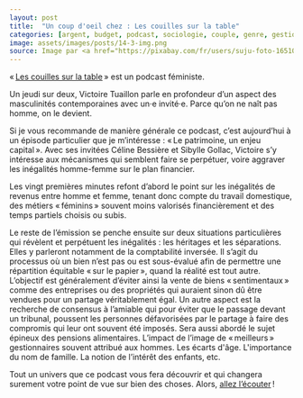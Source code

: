 ```yaml
---
layout: post
title:  "Un coup d'oeil chez : Les couilles sur la table"
categories: [argent, budget, podcast, sociologie, couple, genre, gestion, idées reçues ]
image: assets/images/posts/14-3-img.png
source: Image par <a href="https://pixabay.com/fr/users/suju-foto-165106/?utm_source=link-attribution&amp;utm_medium=referral&amp;utm_campaign=image&amp;utm_content=2736964">suju-foto</a> de <a href="https://pixabay.com/fr/?utm_source=link-attribution&amp;utm_medium=referral&amp;utm_campaign=image&amp;utm_content=2736964">Pixabay</a>
---
```


« [Les couilles sur la table](https://www.binge.audio/podcast/les-couilles-sur-la-table) » est un podcast féministe. 

Un jeudi sur deux, Victoire Tuaillon parle en profondeur d’un aspect des masculinités contemporaines avec un·e invité·e. Parce qu’on ne naît pas homme, on le devient. 

Si je vous recommande de manière générale ce podcast, c’est aujourd’hui à un épisode particulier que je m’intéresse : « Le patrimoine, un enjeu capital ». Avec ses invitées Céline Bessière et Sibylle Gollac, Victoire s’y intéresse aux mécanismes qui semblent faire se perpétuer, voire aggraver les inégalités homme-femme sur le plan financier.

Les vingt premières minutes refont d’abord le point sur les inégalités de revenus entre homme et femme, tenant donc compte du travail domestique, des métiers « féminins » souvent moins valorisés financièrement et des temps partiels choisis ou subis. 

Le reste de l’émission se penche ensuite sur deux situations particulières qui révèlent et perpétuent les inégalités : les héritages et les séparations. 
Elles y parleront notamment de la comptabilité inversée. Il s’agit du processus où un bien n’est pas ou est sous-évalué afin de permettre une répartition équitable « sur le papier », quand la réalité est tout autre. L’objectif est généralement d’éviter ainsi la vente de biens « sentimentaux » comme des entreprises ou des propriétés qui auraient sinon dû être vendues pour un partage véritablement égal.
Un autre aspect est la recherche de consensus à l’amiable qui pour éviter que le passage devant un tribunal, poussent les personnes défavorisées par le partage à faire des compromis qui leur ont souvent été imposés.
Sera aussi abordé le sujet épineux des pensions alimentaires. L’impact de l’image de « meilleurs » gestionnaires souvent attribué aux hommes. Les écarts d'âge. L'importance du nom de famille. La notion de l’intérêt des enfants, etc.

Tout un univers que ce podcast vous fera découvrir et qui changera surement votre point de vue sur bien des choses. Alors, [allez l’écouter](https://www.binge.audio/podcast/les-couilles-sur-la-table/le-patrimoine-enjeu-capital) ! 

